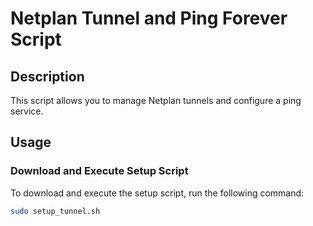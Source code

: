 # Netplan Tunnel and Ping Forever Script

## Description

This script allows you to manage Netplan tunnels and configure a ping service.

## Usage

### Download and Execute Setup Script

To download and execute the setup script, run the following command:

```bash
sudo setup_tunnel.sh

